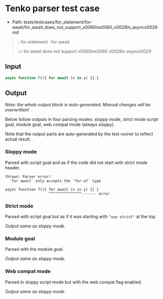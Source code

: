 # Tenko parser test case

- Path: tests/testcases/for_statement/for-await/for_await_does_not_support_x0060inx0060_x0028in_asyncx0029.md

> :: for statement : for-await
>
> ::> for await does not support x0060inx0060 x0028in asyncx0029

## Input

`````js
async function f(){ for await (x in y) {} }
`````

## Output

_Note: the whole output block is auto-generated. Manual changes will be overwritten!_

Below follow outputs in four parsing modes: sloppy mode, strict mode script goal, module goal, web compat mode (always sloppy).

Note that the output parts are auto-generated by the test runner to reflect actual result.

### Sloppy mode

Parsed with script goal and as if the code did not start with strict mode header.

`````
throws: Parser error!
  `for await` only accepts the `for-of` type

async function f(){ for await (x in y) {} }
                    ^^^^^^^^^^^^^^^------- error
`````

### Strict mode

Parsed with script goal but as if it was starting with `"use strict"` at the top.

_Output same as sloppy mode._

### Module goal

Parsed with the module goal.

_Output same as sloppy mode._

### Web compat mode

Parsed in sloppy script mode but with the web compat flag enabled.

_Output same as sloppy mode._
